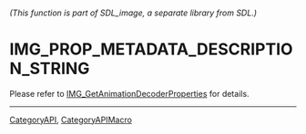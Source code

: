 ###### (This function is part of SDL_image, a separate library from SDL.)
# IMG_PROP_METADATA_DESCRIPTION_STRING

Please refer to [IMG_GetAnimationDecoderProperties](IMG_GetAnimationDecoderProperties) for details.

----
[CategoryAPI](CategoryAPI), [CategoryAPIMacro](CategoryAPIMacro)

